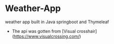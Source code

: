 # Weather-App
weather app built in Java springboot and Thymeleaf

* The api was gotten from [Visual crosshair] (https://www.visualcrossing.com/)
